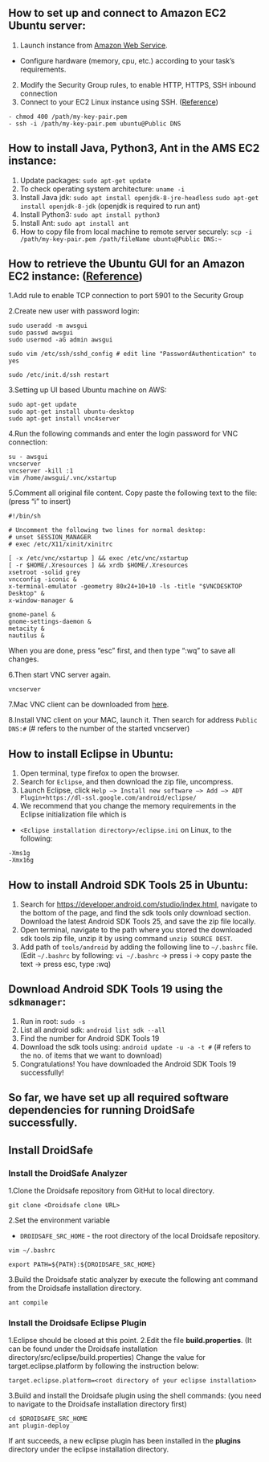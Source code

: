 ## How to set up and connect to Amazon EC2 Ubuntu server:
1. Launch instance from [Amazon Web Service](https://ca-central-1.console.aws.amazon.com/ec2/v2/home?region=ca-central-1#LaunchInstanceWizard).
  - Configure hardware (memory, cpu, etc.) according to your task’s requirements.
2. Modify the Security Group rules, to enable HTTP, HTTPS, SSH inbound connection
3. Connect to your EC2 Linux instance using SSH. ([Reference](https://docs.aws.amazon.com/AWSEC2/latest/UserGuide/AccessingInstancesLinux.html))
```
- chmod 400 /path/my-key-pair.pem
- ssh -i /path/my-key-pair.pem ubuntu@Public DNS
```

## How to install Java, Python3, Ant in the AMS EC2 instance:
1. Update packages: `sudo apt-get update`
2. To check operating system architecture: `uname -i`
3. Install Java jdk: `sudo apt install openjdk-8-jre-headless` `sudo apt-get install openjdk-8-jdk` (openjdk is required to run ant)
4. Install Python3: `sudo apt install python3`
5. Install Ant: `sudo apt install ant`
6. How to copy file from local machine to remote server securely: `scp -i /path/my-key-pair.pem /path/fileName ubuntu@Public DNS:~`

## How to retrieve the Ubuntu GUI for an Amazon EC2 instance: ([Reference](http://stackoverflow.com/questions/25657596/how-to-set-up-gui-on-amazon-ec2-ubuntu-server))
1.Add rule to enable TCP connection to port 5901 to the Security Group

2.Create new user with password login:
```
sudo useradd -m awsgui
sudo passwd awsgui
sudo usermod -aG admin awsgui

sudo vim /etc/ssh/sshd_config # edit line "PasswordAuthentication" to yes

sudo /etc/init.d/ssh restart
```
3.Setting up UI based Ubuntu machine on AWS:
```
sudo apt-get update
sudo apt-get install ubuntu-desktop
sudo apt-get install vnc4server                                          
```   
4.Run the following commands and enter the login password for VNC connection:
```
su - awsgui
vncserver
vncserver -kill :1
vim /home/awsgui/.vnc/xstartup 
```                                          
5.Comment all original file content. Copy paste the following text to the file: (press “i” to insert)
```
#!/bin/sh

# Uncomment the following two lines for normal desktop:
# unset SESSION_MANAGER
# exec /etc/X11/xinit/xinitrc

[ -x /etc/vnc/xstartup ] && exec /etc/vnc/xstartup
[ -r $HOME/.Xresources ] && xrdb $HOME/.Xresources
xsetroot -solid grey 
vncconfig -iconic &
x-terminal-emulator -geometry 80x24+10+10 -ls -title "$VNCDESKTOP Desktop" &
x-window-manager &
        
gnome-panel &
gnome-settings-daemon &
metacity &
nautilus &
```
When you are done, press “esc” first, and then type “:wq” to save all changes.

6.Then start VNC server again. 
```
vncserver
```
7.Mac VNC client can be downloaded from [here](http://www.realvnc.com/download/get/1286/). 

8.Install VNC client on your MAC, launch it. Then search for address `Public DNS:#` (# refers to the number of the started vncserver)

## How to install Eclipse in Ubuntu:
1. Open terminal, type firefox to open the browser.
2. Search for `Eclipse`, and then download the zip file, uncompress.
3. Launch Eclipse, click `Help —> Install new software —> Add —> ADT Plugin+https://dl-ssl.google.com/android/eclipse/`
4. We recommend that you change the memory requirements in the Eclipse initialization file which is
  - `<Eclipse installation directory>/eclipse.ini` on Linux, to the following:
```
-Xms1g
-Xmx16g
```
## How to install Android SDK Tools 25 in Ubuntu:
1. Search for https://developer.android.com/studio/index.html, navigate to the bottom of the page, and find the sdk tools only download section. Download the latest Android SDK Tools 25, and save the zip file locally. 
2. Open terminal, navigate to the path where you stored the downloaded sdk tools zip file, unzip it by using command `unzip SOURCE DEST`.
3. Add path of `tools/android` by adding the following line to `~/.bashrc` file. (Edit `~/.bashrc` by following: `vi ~/.bashrc` -> press i -> copy paste the text -> press esc, type :wq)

## Download Android SDK Tools 19 using the `sdkmanager`:
1. Run in root: `sudo -s`
2. List all android sdk: `android list sdk --all`
3. Find the number for Android SDK Tools 19
4. Download the sdk tools using: `android update -u -a -t #` (# refers to the no. of items that we want to download)
5. Congratulations! You have downloaded the Android SDK Tools 19 successfully! 

## So far, we have set up all required software dependencies for running DroidSafe successfully.

## Install DroidSafe
### Install the DroidSafe Analyzer
1.Clone the Droidsafe repository from GitHut to local directory.
```
git clone <Droidsafe clone URL>
```

2.Set the environment variable
  - `DROIDSAFE_SRC_HOME` - the root directory of the local Droidsafe repository.
```
vim ~/.bashrc

export PATH=${PATH}:${DROIDSAFE_SRC_HOME}
```
3.Build the Droidsafe static analyzer by execute the following ant command from the Droidsafe installation directory.
```
ant compile
```

### Install the Droidsafe Eclipse Plugin
1.Eclipse should be closed at this point.
2.Edit the file **build.properties**. (It can be found under the Droidsafe installation directory/src/eclipse/build.properties) Change the value for target.eclipse.platform by following the instruction below:
```
target.eclipse.platform=<root directory of your eclipse installation>
```
3.Build and install the Droidsafe plugin using the shell commands: (you need to navigate to the Droidsafe installation directory first)
```
cd $DROIDSAFE_SRC_HOME
ant plugin-deploy
```

If ant succeeds, a new eclipse plugin has been installed in the **plugins** directory under the eclipse installation directory.
